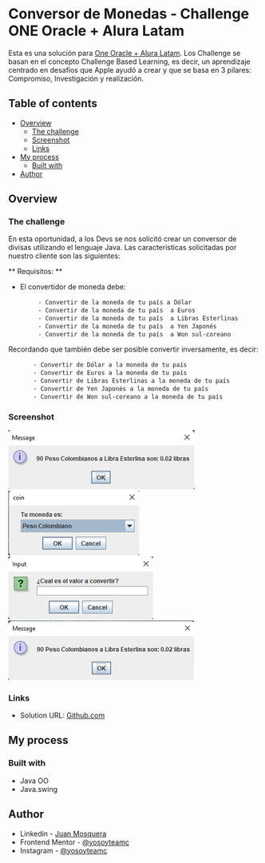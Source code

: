 # Conversor de Monedas - Challenge ONE Oracle + Alura Latam

Esta es una solución para [One Oracle + Alura Latam](https://www.aluracursos.com/challenges/oracle-one-java). Los Challenge se basan en el concepto Challenge Based Learning, es decir, un aprendizaje centrado en desafíos que Apple ayudó a crear y que se basa en 3 pilares: Compromiso, Investigación y realización.


## Table of contents

- [Overview](#overview)
  - [The challenge](#the-challenge)
  - [Screenshot](#screenshot)
  - [Links](#links)
- [My process](#my-process)
  - [Built with](#built-with)
- [Author](#author)


## Overview

### The challenge

En esta oportunidad, a los Devs se nos solicitó crear un conversor de divisas utilizando el lenguaje Java. Las características solicitadas por nuestro cliente son las siguientes:

** Requisitos: **
- El convertidor de moneda debe:

           - Convertir de la moneda de tu país a Dólar
           - Convertir de la moneda de tu país  a Euros
           - Convertir de la moneda de tu país  a Libras Esterlinas
           - Convertir de la moneda de tu país  a Yen Japonés
           - Convertir de la moneda de tu país  a Won sul-coreano

Recordando que también debe ser posible convertir inversamente, es decir:

           - Convertir de Dólar a la moneda de tu país
           - Convertir de Euros a la moneda de tu país
           - Convertir de Libras Esterlinas a la moneda de tu país
           - Convertir de Yen Japonés a la moneda de tu país
           - Convertir de Won sul-coreano a la moneda de tu país

### Screenshot

![](./screenshot1.png)
![](./screenshot2.png)
![](./screenshot3.png)
![](./screenshot4.png)



### Links

- Solution URL: [Github.com](https://github.com/Yosoyteamc/converter-whit-java.git)


## My process

### Built with

- Java OO
- Java.swing

## Author

- Linkedin - [Juan Mosquera](https://www.linkedin.com/in/juanmosquera98/)
- Frontend Mentor - [@yosoyteamc](https://www.frontendmentor.io/profile/Yosoyteamc)
- Instagram - [@yosoyteamc](https://www.instagram.com/yosoyteamc/)
